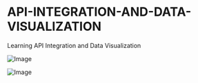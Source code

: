 # API-INTEGRATION-AND-DATA-VISUALIZATION

Learning API Integration and Data Visualization

![Image](https://github.com/user-attachments/assets/417f1b00-134c-42cd-ba97-3e6ad9bd8d2e)

![Image](https://github.com/user-attachments/assets/3bebd73e-03e2-4051-86e0-9dd5b5eed63a)
